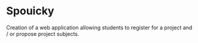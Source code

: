 # Spouicky
Creation of a web application allowing students to register for a project and / or propose project subjects.
